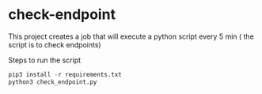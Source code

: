 # check-endpoint

This project creates a job that will execute a python script every 5 min ( the script is to check endpoints)


Steps to run the script

```python
pip3 install -r requirements.txt
python3 check_endpoint.py

```
